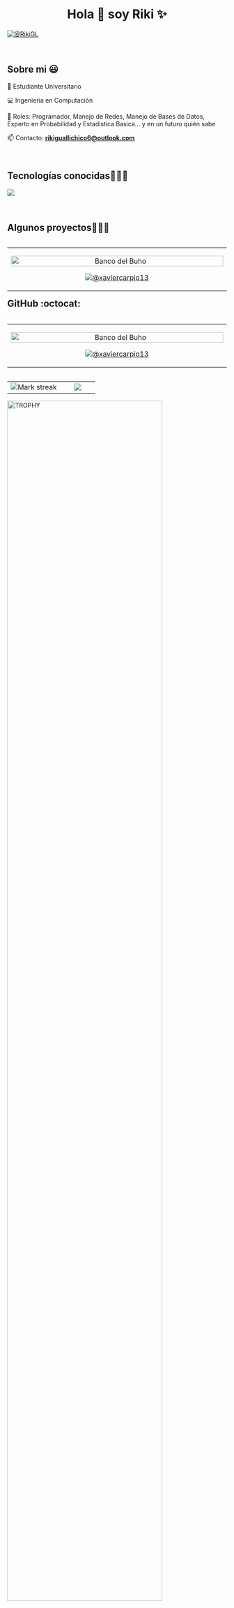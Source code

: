 <h1 align="center">Hola 👋  soy Riki ✨ </h1> 

<p align="left">

<a href = "rikiguallichico6@outlook.com" target="blank"><img align="center" src="https://img.shields.io/badge/Gmail-D14836?style=for-the-badge&logo=gmail&logoColor=white" alt="@RikiGL"  /></a>
  </p>
<br>
<h2>Sobre mi 😃</h2>
<!--Intro start-->

<p align="left">
🎒 Estudiante Universitario

💻 Ingenieria en Computación

📝 Roles: Programador, Manejo de Redes, Manejo de Bases de Datos, Experto en Probabilidad y Estadistica Basica... y en un futuro quién sabe 

📫 Contacto: **rikiguallichico6@outlook.com**
<!--Intro end-->
  </p>
<br>

<h2 >Tecnologías conocidas👨🏻‍💻</h2>
<!--tech stack icons-->
<p align="left">
  <a href="https://skillicons.dev">
    <img src="https://skillicons.dev/icons?i=c,cs,cpp,java,py,mysql,docker,vscode,bash,linux,&perline=12" />
  </a>
</p>
<br>
<!-------------------------->
<h2>Algunos proyectos👨🏻‍💻</h2>

<table align="left">
  <tr border="none">
    <!-- Primer Proyecto -->
    <td width="25%" align="center">
      <p align="center">
        <a href="https://github.com/xaviercarpio13/Banco-del-buho" title="Ir al Proyecto">
          <img align="center" width=100% src="https://via.placeholder.com/350x150?text=Banco+del+Buho" alt="Banco del Buho" /></a>
      </p>
      <p align="center">
        <a href="https://github.com/xaviercarpio13/Banco-del-buho" target="blank">
          <img align="center" src="https://img.shields.io/badge/GitHub-100000?style=for-the-badge&logo=github&logoColor=white" alt="@xaviercarpio13" /></a>
      </p>
    </td>
    
<table align="left">
  <tr border="none">
    <!-- Segundo Proyecto -->
    <td width="25%" align="center">
      <p align="center">
        <a href="https://github.com/xaviercarpio13/Banco-del-buho" title="Ir al Proyecto">
          <img align="center" width=100% src="https://via.placeholder.com/350x150?text=Banco+del+Buho" alt="Banco del Buho" /></a>
      </p>
      <p align="center">
        <a href="https://github.com/xaviercarpio13/Banco-del-buho" target="blank">
          <img align="center" src="https://img.shields.io/badge/GitHub-100000?style=for-the-badge&logo=github&logoColor=white" alt="@xaviercarpio13" /></a>
      </p>
    </td>
    
 



<!------------------------->

<h2>GitHub :octocat:</h2>
<!--- stats & Trophy (start) -->
<p align="center">
  <!--- stats (start) -->
<table align="left">
<tr border="none">
<td width="60%" align="center">

<!--  <img  align="center"  src="https://github-readme-stats.vercel.app/api?username=unsimpledev&theme=dark&show_icons=true&count_private=true" />
  <br></br> -->
  <img  title="🔥 Get streak stats for your profile at git.io/streak-stats" alt="Mark streak" src="https://github-readme-streak-stats.herokuapp.com/?user=unsimpledev&theme=dark&hide_border=false" /> 
</td>

<td width="40%" align="center">

  <img  align="center"  src="https://github-readme-stats.anuraghazra1.vercel.app/api/top-langs/?username=unsimpledev&theme=dark&hide_border=false&no-bg=true&no-frame=true&langs_count=10"/>

  </td>
</tr>
</table>
<!--- stats (end) -->

<!--- trophy (start) -->
<div align=left>
  <a href="https://github.com/ryo-ma/github-profile-trophy" title="Go to Source">
      <img align="center" width=84% src="https://github-profile-trophy.vercel.app/?username=unsimpledev&theme=radical&row=1&column=7&margin-h=15&margin-w=5&no-bg=true" alt="TROPHY" />
    </a>
</div>
<!--- trophy (start) -->


</p>        
<!--- stats (end) -->
